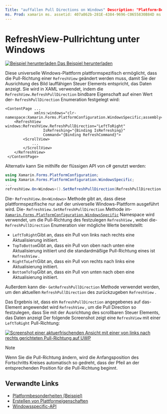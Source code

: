 ```yaml
---
Title: "auffallen Pull Directions on Windows" Description: "Platform-Besonderheiten ermöglichen es Ihnen, Funktionen zu nutzen, die nur auf einer bestimmten Plattform verfügbar sind, ohne benutzerdefinierte Renderer oder Effekte implementieren zu müssen. In diesem Artikel wird erläutert, wie Sie die Windows-plattformspezifische verwenden, mit der die Pull-Richtung einer aktualisierbaren Ansicht geändert werden kann.
ms. Prod: xamarin ms. assetid: 407a862b-281E-4384-9696-C0655830B84D ms. Technology: xamarin-Forms Author: davidbritch ms. Author: dabritch ms. Date: 09/20/2019 NO-LOC: [ Xamarin.Forms , Xamarin.Essentials ]
---
```


# <a name="refreshview-pull-direction-on-windows"></a>RefreshView-Pullrichtung unter Windows

[![Beispiel herunterladen](~/media/shared/download.png) Das Beispiel herunterladen](https://docs.microsoft.com/samples/xamarin/xamarin-forms-samples/userinterface-platformspecifics)

Diese universelle Windows-Plattform plattformspezifisch ermöglicht, dass die Pull-Richtung einer `RefreshView` geändert werden muss, damit Sie der Ausrichtung des Bild lauffähigen Steuer Elements entspricht, das Daten anzeigt. Sie wird in XAML verwendet, indem die `RefreshView.RefreshPullDirection` bindbare Eigenschaft auf einen Wert der- `RefreshPullDirection` Enumeration festgelegt wird:

```xaml
<ContentPage ...
             xmlns:windows="clr-namespace:Xamarin.Forms.PlatformConfiguration.WindowsSpecific;assembly=Xamarin.Forms.Core">
    <RefreshView windows:RefreshView.RefreshPullDirection="LeftToRight"
                 IsRefreshing="{Binding IsRefreshing}"
                 Command="{Binding RefreshCommand}">
        <ScrollView>
            ...
        </ScrollView>
    </RefreshView>
 </ContentPage>
```

Alternativ kann Sie mithilfe der flüssigen API von c# genutzt werden:

```csharp
using Xamarin.Forms.PlatformConfiguration;
using Xamarin.Forms.PlatformConfiguration.WindowsSpecific;
...
refreshView.On<Windows>().SetRefreshPullDirection(RefreshPullDirection.LeftToRight);
```

Die- `RefreshView.On<Windows>` Methode gibt an, dass diese plattformspezifische nur auf der universelle Windows-Plattform ausgeführt wird. Die- `RefreshView.SetRefreshPullDirection` Methode im- [`Xamarin.Forms.PlatformConfiguration.WindowsSpecific`](xref:Xamarin.Forms.PlatformConfiguration.WindowsSpecific) Namespace wird verwendet, um die Pull-Richtung des festzulegen `RefreshView` , wobei die- `RefreshPullDirection` Enumeration vier mögliche Werte bereitstellt:

- `LeftToRight`Gibt an, dass ein Pull von links nach rechts eine Aktualisierung initiiert.
- `TopToBottom`Gibt an, dass ein Pull von oben nach unten eine Aktualisierung initiiert und die standardmäßige Pull-Richtung eines ist `RefreshView` .
- `RightToLeft`Gibt an, dass ein Pull von rechts nach links eine Aktualisierung initiiert.
- `BottomToTop`Gibt an, dass ein Pull von unten nach oben eine Aktualisierung initiiert.

Außerdem kann die- `GetRefreshPullDirection` Methode verwendet werden, um den aktuellen `RefreshPullDirection` des zurückzugeben `RefreshView` .

Das Ergebnis ist, dass ein `RefreshPullDirection` angegebenes auf das-Element angewendet wird `RefreshView` , um die Pull Direction so festzulegen, dass Sie mit der Ausrichtung des scrollbaren Steuer Elements, das Daten anzeigt Der folgende Screenshot zeigt eine `RefreshView` mit einer `LeftToRight` Pull-Richtung:

[![Screenshot einer aktuerfrischenden Ansicht mit einer von links nach rechts gerichteten Pull-Richtung auf UWP](refreshview-pulldirection-images/refreshview-pulldirection.png "Aktuativenansicht mit der Richtung von links nach rechts")](refreshview-pulldirection-images/refreshview-pulldirection-large.png#lightbox "Aktuativenansicht mit der Richtung von links nach rechts")

> [!NOTE]
> Wenn Sie die Pull-Richtung ändern, wird die Anfangsposition des Fortschritts Kreises automatisch so gedreht, dass der Pfeil an der entsprechenden Position für die Pull-Richtung beginnt.

## <a name="related-links"></a>Verwandte Links

- [Platformbesonderheiten (Beispiel)](https://docs.microsoft.com/samples/xamarin/xamarin-forms-samples/userinterface-platformspecifics)
- [Erstellen von Plattformeigenschaften](~/xamarin-forms/platform/platform-specifics/index.md#creating-platform-specifics)
- [Windowsspecific-API](xref:Xamarin.Forms.PlatformConfiguration.WindowsSpecific)
